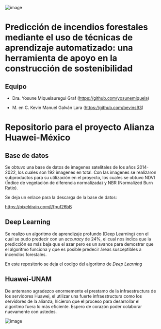 ![image](https://github.com/bevins93/dlpredfire/assets/71290362/f6bfc053-92a5-454d-9896-ed36ffba5cad)

# **Predicción de incendios forestales mediante el uso de técnicas de aprendizaje automatizado: una herramienta de apoyo en la construcción de sostenibilidad**

## Equipo
- Dra. Yosune Miquelauregui Graf (https://github.com/yosunemiquela)

- M. en C. Kevin Manuel Galván Lara (https://github.com/bevins93)

# Repositorio para el proyecto Alianza Huawei-México

## Base de datos
Se obtuvo una base de datos de imagenes satelitales de los años 2014-2022, los cuales son 192 imagenes en total. Con las imagenes se realizaron subproductos para su utilización en el proyecto, los cuales se obtuvo NDVI (Índice de vegetación de diferencia normalizada) y NBR (Normalized Burn Ratio). 

Se deja un enlace para la descarga de la base de datos:

https://pixeldrain.com/l/fpuf26bB 

## Deep Learning
Se realizo un algoritmo de aprendizaje profundo (Deep Learning) con el cual se pudo predecir con un *accuracy* de 24%, el cual nos indica que la predicción es más baja que el azar pero es un avance para demostrar que el algoritmo funciona y que es posible predecir áreas susceptibles a incendios forestales.

En este repositorio se deja el codigo del algoritmo de *Deep Learning*

## Huawei-UNAM
De antemano agradezco enormemente el prestamo de la infraestructura de los servidores Huawei, el utilizar una fuerte infraestructura como los servidores de la alianza, hicieron que el proceso para desarrollar el algoritmo fuera lo más eficiente. Espero de corazón poder colaborar nuevamente con ustedes.



![image](https://github.com/bevins93/dlpredfire/assets/71290362/cb64902a-9007-4ab3-839d-6d7910ecbcc8)
